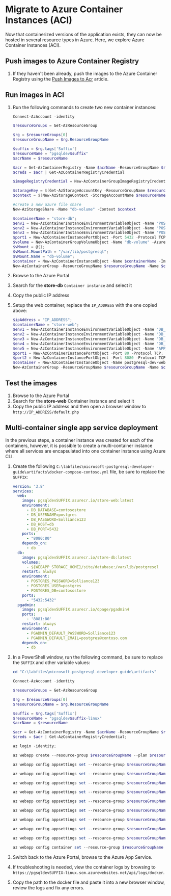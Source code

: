 # Migrate to Azure Container Instances (ACI)

Now that containerized versions of the application exists, they can now be hosted in several resource types in Azure. Here, we explore Azure Container Instances (ACI).

## Push images to Azure Container Registry

1. If they haven't been already, push the images to the Azure Container Registry using the [Push Images to Acr](./../Misc/01_PushImagesToAcr.md) article.

## Run images in ACI

1. Run the following commands to create two new container instances:

    ```PowerShell
    Connect-AzAccount -identity

    $resourceGroups = Get-AzResourceGroup

    $rg = $resourceGroups[0]
    $resourceGroupName = $rg.ResourceGroupName

    $suffix = $rg.tags['Suffix']
    $resourceName = "pgsqldev$suffix"
    $acrName = $resourceName
    
    $acr = Get-AzContainerRegistry -Name $acrName -ResourceGroupName $resourceGroupName;
    $creds = $acr | Get-AzContainerRegistryCredential

    $imageRegistryCredential = New-AzContainerGroupImageRegistryCredentialObject -Server "$acrName.azurecr.io" -Username $creds.username -Password (ConvertTo-SecureString $creds.password -AsPlainText -Force)

    $storageKey = $(Get-AzStorageAccountKey -ResourceGroupName $resourceGroupName -Name $resourceName).Value[0];
    $context = $(New-AzStorageContext -StorageAccountName $resourceName -StorageAccountKey $storageKey);

    #create a new azure file share
    New-AzStorageShare -Name "db-volume" -Context $context
    
    $containerName = "store-db";
    $env1 = New-AzContainerInstanceEnvironmentVariableObject -Name "POSTGRES_DB" -Value "contosostore";
    $env2 = New-AzContainerInstanceEnvironmentVariableObject -Name "POSTGRES_PASSWORD" -Value "Solliance123";
    $env3 = New-AzContainerInstanceEnvironmentVariableObject -Name "POSTGRES_USER" -Value "Solliance123";
    $port1 = New-AzContainerInstancePortObject -Port 5432 -Protocol TCP;
    $volume = New-AzContainerGroupVolumeObject -Name "db-volume" -AzureFileShareName "db-volume" -AzureFileStorageAccountName $resourceName -AzureFileStorageAccountKey (ConvertTo-SecureString $storageKey -AsPlainText -Force);
    $vMount = @{};
    $vMount.MountPath = "/var/lib/postgresql";
    $vMount.Name = "db-volume";
    $container = New-AzContainerInstanceObject -Name $containerName -Image "$acrName.azurecr.io/store-db" -Port @($port1) -EnvironmentVariable @($env1, $env2, $env3) -VolumeMount @($vMount);
    New-AzContainerGroup -ResourceGroupName $resourceGroupName -Name $containerName -Container $container -OsType Linux -Location $rg.location -ImageRegistryCredential $imageRegistryCredential -IpAddressType Public -Volume $volume;
    ```

2. Browse to the Azure Portal
3. Search for the **store-db** `Container instance` and select it
4. Copy the public IP address
5. Setup the web container, replace the `IP_ADDRESS` with the one copied above:

    ```Powershell
    $ipAddress = "IP_ADDRESS";
    $containerName = "store-web";
    $env1 = New-AzContainerInstanceEnvironmentVariableObject -Name "DB_DATABASE" -Value "contosostore";
    $env2 = New-AzContainerInstanceEnvironmentVariableObject -Name "DB_USERNAME" -Value "postgres";
    $env3 = New-AzContainerInstanceEnvironmentVariableObject -Name "DB_PASSWORD" -Value "Solliance123";
    $env4 = New-AzContainerInstanceEnvironmentVariableObject -Name "DB_HOST" -Value $ipAddress;
    $env5 = New-AzContainerInstanceEnvironmentVariableObject -Name "APP_URL" -Value "";
    $port1 = New-AzContainerInstancePortObject -Port 80 -Protocol TCP;
    $port2 = New-AzContainerInstancePortObject -Port 8080 -Protocol TCP;
    $container = New-AzContainerInstanceObject -Name postgresql-dev-web -Image "$acrName.azurecr.io/store-web" -EnvironmentVariable @($env1, $env2, $env3, $env4, $env5) -Port @($port1, $port2);
    New-AzContainerGroup -ResourceGroupName $resourceGroupName -Name $containerName -Container $container -OsType Linux -Location $rg.location -ImageRegistryCredential $imageRegistryCredential -IpAddressType Public;
    ```

## Test the images

1. Browse to the Azure Portal
2. Search for the **store-web** Container instance and select it
3. Copy the public IP address and then open a browser window to `http://IP_ADDRESS/default.php`

## Multi-container single app service deployment

In the previous steps, a container instance was created for each of the containers, however, it is possible to create a multi-container instance where all services are encapsulated into one container instance using Azure CLI.

1. Create the following `C:\labfiles\microsoft-postgresql-developer-guide\artifacts\docker-compose-contoso.yml` file, be sure to replace the `SUFFIX`:

    ```yaml
    version: '3.8'
    services:
      web:
        image: pgsqldevSUFFIX.azurecr.io/store-web:latest
        environment:
          - DB_DATABASE=contosostore
          - DB_USERNAME=postgres
          - DB_PASSWORD=Solliance123
          - DB_HOST=db
          - DB_PORT=5432
        ports:
          - "8080:80" 
        depends_on:
          - db 
      db:
        image: pgsqldevSUFFIX.azurecr.io/store-db:latest
        volumes:
          - ${WEBAPP_STORAGE_HOME}/site/database:/var/lib/postgresql
        restart: always
        environment:
          - POSTGRES_PASSWORD=Solliance123
          - POSTGRES_USER=postgres
          - POSTGRES_DB=contosostore
        ports:
          - "5432:5432"
      pgadmin:
        image: pgsqldevSUFFIX.azurecr.io/dpage/pgadmin4
        ports:
          - '8081:80'
        restart: always
        environment:
          - PGADMIN_DEFAULT_PASSWORD=Solliance123
          - PGADMIN_DEFAULT_EMAIL=postgres@contoso.com
        depends_on:
          - db
    ```

2. In a PowerShell window, run the following command, be sure to replace the `SUFFIX` and other variable values:

    ```powershell
    cd "C:\labfiles\microsoft-postgresql-developer-guide\artifacts"

    Connect-AzAccount -identity

    $resourceGroups = Get-AzResourceGroup

    $rg = $resourceGroups[0]
    $resourceGroupName = $rg.ResourceGroupName

    $suffix = $rg.tags['Suffix']
    $resourceName = "pgsqldev$suffix-linux"
    $acrName = $resourceName

    $acr = Get-AzContainerRegistry -Name $acrName -ResourceGroupName $resourceGroupName;
    $creds = $acr | Get-AzContainerRegistryCredential;

    az login -identity;

    az webapp create --resource-group $resourceGroupName --plan $resourceName --name $resourceName --multicontainer-config-type compose --multicontainer-config-file docker-compose-contoso.yml;

    az webapp config appsettings set --resource-group $resourceGroupName --name $resourceName --settings DOCKER_REGISTRY_SERVER_USERNAME=$($creds.Username)

    az webapp config appsettings set --resource-group $resourceGroupName --name $resourceName --settings DOCKER_REGISTRY_SERVER_URL="$resourceName.azurecr.io"

    az webapp config appsettings set --resource-group $resourceGroupName --name $resourceName --settings DOCKER_REGISTRY_SERVER_PASSWORD=$($creds.Password)

    az webapp config appsettings set --resource-group $resourceGroupName --name $resourceName --settings DB_HOST="DB"

    az webapp config appsettings set --resource-group $resourceGroupName --name $resourceName --settings DB_USERNAME="postgres"

    az webapp config appsettings set --resource-group $resourceGroupName --name $resourceName --settings DB_PASSWORD="Solliance123"

    az webapp config appsettings set --resource-group $resourceGroupName --name $resourceName --settings DB_DATABASE="contosostore"

    az webapp config appsettings set --resource-group $resourceGroupName --name $resourceName --settings DB_PORT="5432"

    az webapp config appsettings set --resource-group $resourceGroupName --name $resourceName --settings WEBSITES_ENABLE_APP_SERVICE_STORAGE=TRUE

    az webapp config container set --resource-group $resourceGroupName --name $resourceName --multicontainer-config-type compose --multicontainer-config-file docker-compose-contoso.yml --debug
    ```

3. Switch back to the Azure Portal, browse to the Azure App Service.
4. If troubleshooting is needed, view the container logs by browsing to `https://pgsqldevSUFFIX-linux.scm.azurewebsites.net/api/logs/docker`.  
5. Copy the path to the docker file and paste it into a new browser window, review the logs and fix any errors.

